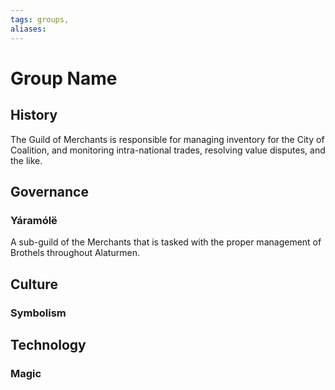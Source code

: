 ```yaml
---
tags: groups, 
aliases:
---
```


# Group Name
## History
The Guild of Merchants is responsible for managing inventory for the City of Coalition, and monitoring intra-national trades, resolving value disputes, and the like.

## Governance

### Yáramólë
A sub-guild of the Merchants that is tasked with the proper management of Brothels throughout Alaturmen.
## Culture
### Symbolism
## Technology
### Magic